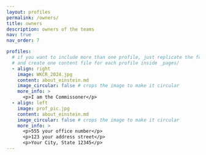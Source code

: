 ```yaml
---
layout: profiles
permalink: /owners/
title: owners
description: owners of the teams
nav: true
nav_order: 7

profiles:
  # if you want to include more than one profile, just replicate the following block
  # and create one content file for each profile inside _pages/
  - align: right
    image: WKCR_2024.jpg
    content: about_einstein.md
    image_circular: false # crops the image to make it circular
    more_info: >
      <p>I am the Commissoner</p>
  - align: left
    image: prof_pic.jpg
    content: about_einstein.md
    image_circular: false # crops the image to make it circular
    more_info: >
      <p>555 your office number</p>
      <p>123 your address street</p>
      <p>Your City, State 12345</p>
---
```

